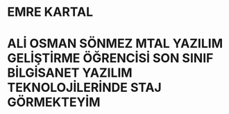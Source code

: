 # EMRE KARTAL
<h1>ALİ OSMAN SÖNMEZ MTAL YAZILIM GELİŞTİRME ÖĞRENCİSİ SON SINIF BİLGİSANET YAZILIM TEKNOLOJİLERİNDE STAJ GÖRMEKTEYİM</h1>
